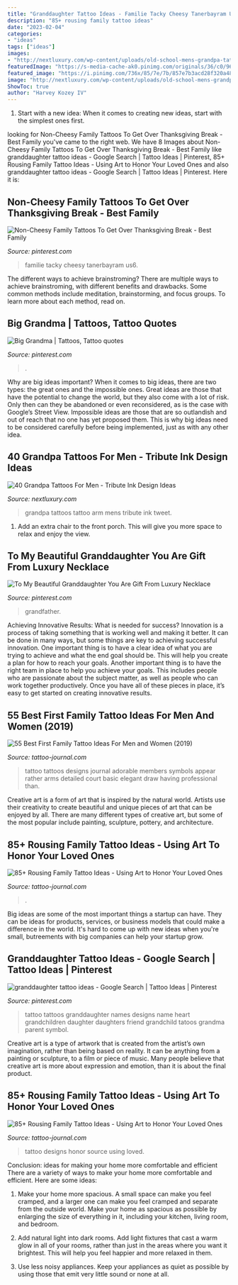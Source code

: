 ```yaml
---
title: "Granddaughter Tattoo Ideas - Familie Tacky Cheesy Tanerbayram Us6"
description: "85+ rousing family tattoo ideas"
date: "2023-02-04"
categories:
- "ideas"
tags: ["ideas"]
images:
- "http://nextluxury.com/wp-content/uploads/old-school-mens-grandpa-tattoo-on-arm.jpg"
featuredImage: "https://s-media-cache-ak0.pinimg.com/originals/36/c0/96/36c096623531b058b58c815cf58b5092.jpg"
featured_image: "https://i.pinimg.com/736x/85/7e/7b/857e7b3acd28f320a48571830484c165.jpg"
image: "http://nextluxury.com/wp-content/uploads/old-school-mens-grandpa-tattoo-on-arm.jpg"
ShowToc: true
author: "Harvey Kozey IV"
---
```



1. Start with a new idea: When it comes to creating new ideas, start with the simplest ones first.

	

		
looking for Non-Cheesy Family Tattoos To Get Over Thanksgiving Break - Best Family you've came to the right web. We have 8 Images about Non-Cheesy Family Tattoos To Get Over Thanksgiving Break - Best Family like granddaughter tattoo ideas - Google Search | Tattoo Ideas | Pinterest, 85+ Rousing Family Tattoo Ideas - Using Art to Honor Your Loved Ones and also granddaughter tattoo ideas - Google Search | Tattoo Ideas | Pinterest. Here it is:
		
    
## Non-Cheesy Family Tattoos To Get Over Thanksgiving Break - Best Family

<img loading=lazy src="https://i.pinimg.com/736x/85/7e/7b/857e7b3acd28f320a48571830484c165.jpg" onerror="this.onerror=null;this.src='https://tse4.mm.bing.net/th?id=OIP.XUwm_uVwo7JA_qxwbPGe7gHaI4&amp;pid=15.1';" alt="Non-Cheesy Family Tattoos To Get Over Thanksgiving Break - Best Family">

_Source: pinterest.com_

>familie tacky cheesy tanerbayram us6. 

	

The different ways to achieve brainstroming?
There are multiple ways to achieve brainstroming, with different benefits and drawbacks. Some common methods include meditation, brainstorming, and focus groups. To learn more about each method, read on.

    
## Big Grandma | Tattoos, Tattoo Quotes

<img loading=lazy src="https://i.pinimg.com/originals/50/76/e1/5076e1bc9fc178160da2ba5d3abae2fe.jpg" onerror="this.onerror=null;this.src='https://tse2.mm.bing.net/th?id=OIP.65htbbiv_uC1JxGLBfRSGQHaHM&amp;pid=15.1';" alt="Big Grandma | Tattoos, Tattoo quotes">

_Source: pinterest.com_

>. 

	

Why are big ideas important?
When it comes to big ideas, there are two types: the great ones and the impossible ones. Great ideas are those that have the potential to change the world, but they also come with a lot of risk. Only then can they be abandoned or even reconsidered, as is the case with Google’s Street View. Impossible ideas are those that are so outlandish and out of reach that no one has yet proposed them. This is why big ideas need to be considered carefully before being implemented, just as with any other idea.

    
## 40 Grandpa Tattoos For Men - Tribute Ink Design Ideas

<img loading=lazy src="http://nextluxury.com/wp-content/uploads/old-school-mens-grandpa-tattoo-on-arm.jpg" onerror="this.onerror=null;this.src='https://tse4.mm.bing.net/th?id=OIP.GazkdMF_tYLnVZRYmcEVzAHaHa&amp;pid=15.1';" alt="40 Grandpa Tattoos For Men - Tribute Ink Design Ideas">

_Source: nextluxury.com_

>grandpa tattoos tattoo arm mens tribute ink tweet. 

	

1. Add an extra chair to the front porch. This will give you more space to relax and enjoy the view. 

    
## To My Beautiful Granddaughter You Are Gift From Luxury Necklace

<img loading=lazy src="https://i.pinimg.com/736x/be/1b/b8/be1bb860f646452e0002858e698488a2.jpg" onerror="this.onerror=null;this.src='https://tse2.mm.bing.net/th?id=OIP.366GwWexR5w1zTg0USAwPAHaLH&amp;pid=15.1';" alt="To My Beautiful Granddaughter You Are Gift From Luxury Necklace">

_Source: pinterest.com_

>grandfather. 

	

Achieving Innovative Results: What is needed for success?
Innovation is a process of taking something that is working well and making it better. It can be done in many ways, but some things are key to achieving successful innovation. One important thing is to have a clear idea of what you are trying to achieve and what the end goal should be. This will help you create a plan for how to reach your goals. Another important thing is to have the right team in place to help you achieve your goals. This includes people who are passionate about the subject matter, as well as people who can work together productively. Once you have all of these pieces in place, it’s easy to get started on creating innovative results.

    
## 55 Best First Family Tattoo Ideas For Men And Women (2019)

<img loading=lazy src="http://tattoo-journal.com/wp-content/uploads/2015/07/family-Tattoo-2.jpg" onerror="this.onerror=null;this.src='https://tse4.mm.bing.net/th?id=OIP.67q3b3TKuARN15uB2YSelwHaFj&amp;pid=15.1';" alt="55 Best First Family Tattoo Ideas For Men and Women (2019)">

_Source: tattoo-journal.com_

>tattoo tattoos designs journal adorable members symbols appear rather arms detailed court basic elegant draw having professional than. 

	

Creative art is a form of art that is inspired by the natural world. Artists use their creativity to create beautiful and unique pieces of art that can be enjoyed by all. There are many different types of creative art, but some of the most popular include painting, sculpture, pottery, and architecture.

    
## 85+ Rousing Family Tattoo Ideas - Using Art To Honor Your Loved Ones

<img loading=lazy src="https://tattoo-journal.com/wp-content/uploads/2017/01/Family-Tattoo-86-765x650.jpg" onerror="this.onerror=null;this.src='https://tse3.mm.bing.net/th?id=OIP.lGKNfucoe-sgueG4hksVPAHaGS&amp;pid=15.1';" alt="85+ Rousing Family Tattoo Ideas - Using Art to Honor Your Loved Ones">

_Source: tattoo-journal.com_

>. 

	

Big ideas are some of the most important things a startup can have. They can be ideas for products, services, or business models that could make a difference in the world. It's hard to come up with new ideas when you're small, butreements with big companies can help your startup grow.

    
## Granddaughter Tattoo Ideas - Google Search | Tattoo Ideas | Pinterest

<img loading=lazy src="https://s-media-cache-ak0.pinimg.com/originals/36/c0/96/36c096623531b058b58c815cf58b5092.jpg" onerror="this.onerror=null;this.src='https://tse2.mm.bing.net/th?id=OIP.gWOjI1t9F6VGBFQ6JsJ4bwAAAA&amp;pid=15.1';" alt="granddaughter tattoo ideas - Google Search | Tattoo Ideas | Pinterest">

_Source: pinterest.com_

>tattoo tattoos granddaughter names designs name heart grandchildren daughter daughters friend grandchild tatoos grandma parent symbol. 

	

Creative art is a type of artwork that is created from the artist’s own imagination, rather than being based on reality. It can be anything from a painting or sculpture, to a film or piece of music. Many people believe that creative art is more about expression and emotion, than it is about the final product.

    
## 85+ Rousing Family Tattoo Ideas - Using Art To Honor Your Loved Ones

<img loading=lazy src="http://tattoo-journal.com/wp-content/uploads/2016/09/Family-Tattoo_-1.jpg" onerror="this.onerror=null;this.src='https://tse2.mm.bing.net/th?id=OIP.1osC4TWNBkV8HBu_AQ2RxgHaFj&amp;pid=15.1';" alt="85+ Rousing Family Tattoo Ideas - Using Art to Honor Your Loved Ones">

_Source: tattoo-journal.com_

>tattoo designs honor source using loved. 

	

Conclusion: ideas for making your home more comfortable and efficient
There are a variety of ways to make your home more comfortable and efficient. Here are some ideas: 
1. Make your home more spacious. A small space can make you feel cramped, and a larger one can make you feel cramped and separate from the outside world. Make your home as spacious as possible by enlarging the size of everything in it, including your kitchen, living room, and bedroom.

2. Add natural light into dark rooms. Add light fixtures that cast a warm glow in all of your rooms, rather than just in the areas where you want it brightest. This will help you feel happier and more relaxed in them.

3. Use less noisy appliances. Keep your appliances as quiet as possible by using those that emit very little sound or none at all.

